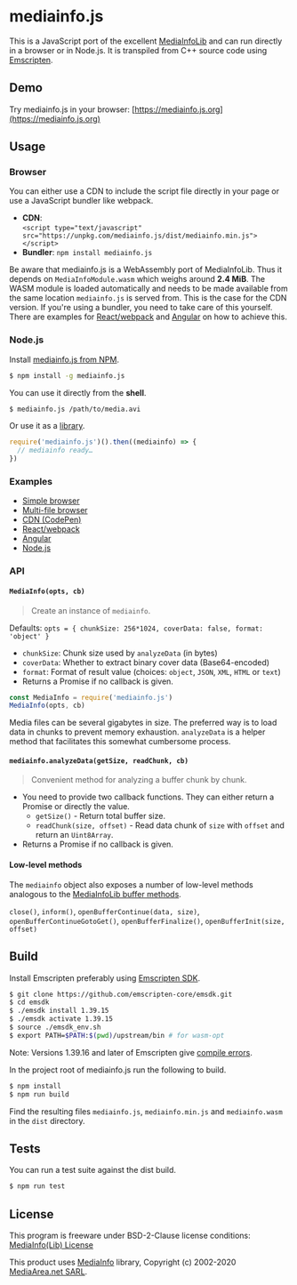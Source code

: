 # mediainfo.js

This is a JavaScript port of the excellent
[MediaInfoLib](https://mediaarea.net/en/MediaInfo) and can run directly in a
browser or in Node.js. It is transpiled from C++ source code using
[Emscripten](http://emscripten.org/).

## Demo

Try mediainfo.js in your browser: [https://mediainfo.js.org](https://mediainfo.js.org)

## Usage

### Browser

You can either use a CDN to include the script file directly in your page or
use a JavaScript bundler like webpack.

- **CDN**:  
  `<script type="text/javascript" src="https://unpkg.com/mediainfo.js/dist/mediainfo.min.js"></script>`
- **Bundler**: `npm install mediainfo.js`

Be aware that mediainfo.js is a WebAssembly port of MediaInfoLib. Thus it
depends on `MediaInfoModule.wasm` which weighs around **2.4 MiB**. The WASM
module is loaded automatically and needs to be made available from the same
location `mediainfo.js` is served from. This is the case for the CDN version. If
you're using a bundler, you need to take care of this yourself. There are
examples for
[React/webpack](https://github.com/buzz/mediainfo.js/blob/gh-pages-src/webpack.config.js#L42)
and
[Angular](https://github.com/buzz/mediainfo.js/tree/master/examples/angular)
on how to achieve this.

### Node.js

Install [mediainfo.js from NPM](https://www.npmjs.com/package/mediainfo.js).

```sh
$ npm install -g mediainfo.js
```

You can use it directly from the **shell**.

```sh
$ mediainfo.js /path/to/media.avi
```

Or use it as a [library](#api).

```js
require('mediainfo.js')().then((mediainfo) => {
  // mediainfo ready…
})
```

### Examples

- [Simple browser](https://github.com/buzz/mediainfo.js/tree/master/examples/browser-simple)
- [Multi-file browser](https://github.com/buzz/mediainfo.js/tree/master/examples/browser-multiple)
- [CDN (CodePen)](https://codepen.io/buzzone/pen/eYNjJrx)
- [React/webpack](https://github.com/buzz/mediainfo.js/tree/gh-pages-src)
- [Angular](https://github.com/buzz/mediainfo.js/tree/master/examples/angular)
- [Node.js](https://github.com/buzz/mediainfo.js/blob/master/src/cli.ts)

### API

#### `MediaInfo(opts, cb)`

> Create an instance of `mediainfo`.

Defaults: `opts = { chunkSize: 256*1024, coverData: false, format: 'object' }`

- `chunkSize`: Chunk size used by `analyzeData` (in bytes)
- `coverData`: Whether to extract binary cover data (Base64-encoded)
- `format`: Format of result value (choices: `object`, `JSON`, `XML`, `HTML` or `text`)
- Returns a Promise if no callback is given.

```js
const MediaInfo = require('mediainfo.js')
MediaInfo(opts, cb)
```

Media files can be several gigabytes in size. The preferred way is to load data
in chunks to prevent memory exhaustion. `analyzeData` is a helper method that
facilitates this somewhat cumbersome process.

#### `mediainfo.analyzeData(getSize, readChunk, cb)`

> Convenient method for analyzing a buffer chunk by chunk.

- You need to provide two callback functions. They can either return a Promise
  or directly the value.
  - `getSize()` - Return total buffer size.
  - `readChunk(size, offset)` - Read data chunk of `size` with `offset` and
    return an `Uint8Array`.
- Returns a Promise if no callback is given.

#### Low-level methods

The `mediainfo` object also exposes a number of low-level methods analogous to
the
[MediaInfoLib buffer methods](https://mediaarea.net/en/MediaInfo/Support/SDK/Buffers).

`close()`, `inform()`, `openBufferContinue(data, size)`,
`openBufferContinueGotoGet()`, `openBufferFinalize()`,
`openBufferInit(size, offset)`

## Build

Install Emscripten preferably using
[Emscripten SDK](https://emscripten.org/docs/getting_started/downloads.html#installation-instructions).

```bash
$ git clone https://github.com/emscripten-core/emsdk.git
$ cd emsdk
$ ./emsdk install 1.39.15
$ ./emsdk activate 1.39.15
$ source ./emsdk_env.sh
$ export PATH=$PATH:$(pwd)/upstream/bin # for wasm-opt
```

Note: Versions 1.39.16 and later of Emscripten give
[compile errors](https://github.com/buzz/mediainfo.js/issues/29).

In the project root of mediainfo.js run the following to build.

```sh
$ npm install
$ npm run build
```

Find the resulting files `mediainfo.js`, `mediainfo.min.js` and `mediainfo.wasm`
in the `dist` directory.

## Tests

You can run a test suite against the dist build.

```sh
$ npm run test
```

## License

This program is freeware under BSD-2-Clause license conditions:
[MediaInfo(Lib) License](https://mediaarea.net/en/MediaInfo/License)

This product uses [MediaInfo](https://mediaarea.net/en/MediaInfo) library,
Copyright (c) 2002-2020 [MediaArea.net SARL](mailto:Info@MediaArea.net).
